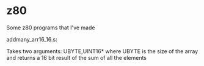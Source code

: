 # z80
Some z80 programs that I've made


addmany_arr16_16.s:
  
Takes two arguments: UBYTE,UINT16*
where UBYTE is the size of the array 
and returns a 16 bit result of the sum of all the elements
